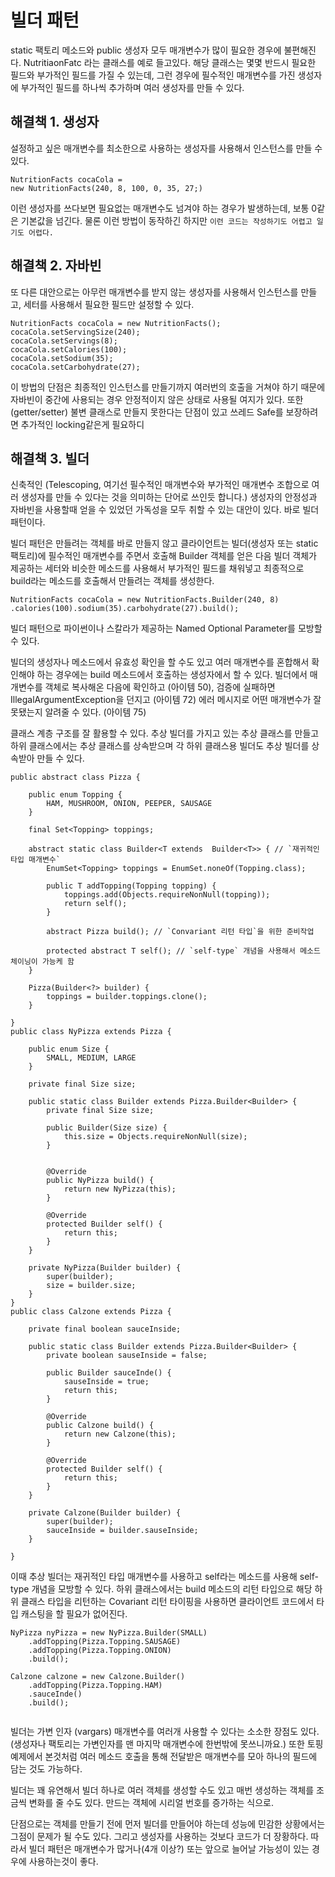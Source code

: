 # 빌더 패턴
static 팩토리 메소드와 public 생성자 모두 매개변수가 많이 필요한 경우에 불편해진다.
NutritiaonFatc 라는 클래스를 예로 들고있다. 해당 클래스는 몇몇 반드시 필요한 필드와 부가적인 필드를 가질 수 있는데, 그런 경우에 필수적인 매개변수를 가진 생성자에 부가적인 필드를 하나씩 추가하며 여러 생성자를 만들 수 있다.

## 해결책 1. 생성자
설정하고 싶은 매개변수를 최소한으로 사용하는 생성자를 사용해서 인스턴스를 만들 수 있다.
```
NutritionFacts cocaCola = 
new NutritionFacts(240, 8, 100, 0, 35, 27;)
```
이런 생성자를 쓰다보면 필요없는 매개변수도 넘겨야 하는 경우가 발생하는데, 보통 0같은 기본값을 넘긴다. 물론 이런 방법이 동작하긴 하지만 `이런 코드는 작성하기도 어렵고 일기도 어렵다.`

## 해결책 2. 자바빈
또 다른 대안으로는 아무런 매개변수를 받지 않는 생성자를 사용해서 인스턴스를 만들고, 세터를  사용해서 필요한 필드만 설정할 수 있다.

```
NutritionFacts cocaCola = new NutritionFacts();
cocaCola.setServingSize(240);
cocaCola.setServings(8);
cocaCola.setCalories(100);
cocaCola.setSodium(35);
cocaCola.setCarbohydrate(27);
```
이 방법의 단점은 최종적인 인스턴스를 만들기까지 여러번의 호출을 거쳐야 하기 때문에 자바빈이 중간에 사용되는 경우 안정적이지 않은 상태로 사용될 여지가 있다. 또한(getter/setter) 불변 클래스로 만들지 못한다는 단점이 있고 쓰레드 Safe를 보장하려면 추가적인 locking같은게 필요하디

## 해결책 3. 빌더
신축적인 (Telescoping, 여기선 필수적인 매개변수와 부가적인 매개변수 조합으로 여러 생성자를 만들 수 있다는 것을 의미하는 단어로 쓰인듯 합니다.) 생성자의 안정성과 자바빈을 사용할때 얻을 수 있었던 가독성을 모두 취할 수 있는 대안이 있다. 바로 빌더 패턴이다.

빌더 패턴은 만들려는 객체를 바로 만들지 않고 클라이언트는 빌더(생성자 또는 static 팩토리)에 필수적인 매개변수를 주면서 호출해 Builder 객체를 얻은 다음 빌더 객체가 제공하는 세터와 비슷한 메소드를 사용해서 부가적인 필드를 채워넣고 최종적으로 build라는 메소드를 호출해서 만들려는 객체를 생성한다.
```
NutritionFacts cocaCola = new NutritionFacts.Builder(240, 8)
.calories(100).sodium(35).carbohydrate(27).build();
```

빌더 패턴으로 파이썬이나 스칼라가 제공하는 Named Optional Parameter를 모방할 수 있다.

빌더의 생성자나 메소드에서 유효성 확인을 할 수도 있고 여러 매개변수를 혼합해서 확인해야 하는 경우에는 build 메소드에서 호출하는 생성자에서 할 수 있다. 빌더에서 매개변수를 객체로 복사해온 다음에 확인하고 (아이템 50), 검증에 실패하면 IllegalArgumentException을 던지고 (아이템 72) 에러 메시지로 어떤 매개변수가 잘못됐는지 알려줄 수 있다. (아이템 75)

클래스 계층 구조를 잘 활용할 수 있다. 추상 빌더를 가지고 있는 추상 클래스를 만들고 하위 클래스에서는 추상 클래스를 상속받으며 각 하위 클래스용 빌더도 추상 빌더를 상속받아 만들 수 있다.

```
public abstract class Pizza {

    public enum Topping {
        HAM, MUSHROOM, ONION, PEEPER, SAUSAGE
    }

    final Set<Topping> toppings;

    abstract static class Builder<T extends  Builder<T>> { // `재귀적인 타입 매개변수`
        EnumSet<Topping> toppings = EnumSet.noneOf(Topping.class);

        public T addTopping(Topping topping) {
            toppings.add(Objects.requireNonNull(topping));
            return self();
        }

        abstract Pizza build(); // `Convariant 리턴 타입`을 위한 준비작업

        protected abstract T self(); // `self-type` 개념을 사용해서 메소드 체이닝이 가능케 함
    }

    Pizza(Builder<?> builder) {
        toppings = builder.toppings.clone();
    }

}
public class NyPizza extends Pizza {

    public enum Size {
        SMALL, MEDIUM, LARGE
    }

    private final Size size;

    public static class Builder extends Pizza.Builder<Builder> {
        private final Size size;

        public Builder(Size size) {
            this.size = Objects.requireNonNull(size);
        }


        @Override
        public NyPizza build() {
            return new NyPizza(this);
        }

        @Override
        protected Builder self() {
            return this;
        }
    }

    private NyPizza(Builder builder) {
        super(builder);
        size = builder.size;
    }
}
public class Calzone extends Pizza {

    private final boolean sauceInside;

    public static class Builder extends Pizza.Builder<Builder> {
        private boolean sauseInside = false;

        public Builder sauceInde() {
            sauseInside = true;
            return this;
        }

        @Override
        public Calzone build() {
            return new Calzone(this);
        }

        @Override
        protected Builder self() {
            return this;
        }
    }

    private Calzone(Builder builder) {
        super(builder);
        sauceInside = builder.sauseInside;
    }

}
```
이때 추상 빌더는 재귀적인 타입 매개변수를 사용하고 self라는 메소드를 사용해 self-type 개념을 모방할 수 있다. 하위 클래스에서는 build 메소드의 리턴 타입으로 해당 하위 클래스 타입을 리턴하는 Covariant 리턴 타이핑을 사용하면 클라이언트 코드에서 타입 캐스팅을 할 필요가 없어진다.

```
NyPizza nyPizza = new NyPizza.Builder(SMALL)
    .addTopping(Pizza.Topping.SAUSAGE)
    .addTopping(Pizza.Topping.ONION)
    .build();

Calzone calzone = new Calzone.Builder()
    .addTopping(Pizza.Topping.HAM)
    .sauceInde()
    .build();
    
```
빌더는 가변 인자 (vargars) 매개변수를 여러개 사용할 수 있다는 소소한 장점도 있다. (생성자나 팩토리는 가변인자를 맨 마지막 매개변수에 한번밖에 못쓰니까요.) 또한 토핑 예제에서 본것처럼 여러 메소드 호출을 통해 전달받은 매개변수를 모아 하나의 필드에 담는 것도 가능하다.

빌더는 꽤 유연해서 빌더 하나로 여러 객체를 생성할 수도 있고 매번 생성하는 객체를 조금씩 변화를 줄 수도 있다. 만드는 객체에 시리얼 번호를 증가하는 식으로.

단점으로는 객체를 만들기 전에 먼저 빌더를 만들어야 하는데 성능에 민감한 상황에서는 그점이 문제가 될 수도 있다. 그리고 생성자를 사용하는 것보다 코드가 더 장황하다. 따라서 빌더 패턴은 매개변수가 많거나(4개 이상?) 또는 앞으로 늘어날 가능성이 있는 경우에 사용하는것이 좋다.